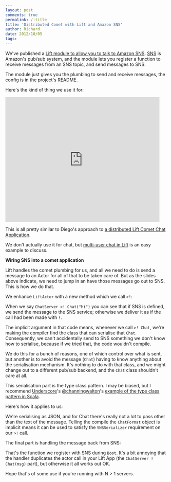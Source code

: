 ```yaml
---
layout: post
comments: true
permalink: /:title
title: 'Distributed Comet with Lift and Amazon SNS'
author: Richard
date: 2012/10/05
tags:
---
```


We've published a [Lift module to allow you to talk to Amazon SNS](https://github.com/SpiralArm/liftmodules-aws-sns/).  [SNS](http://aws.amazon.com/sns/) is Amazon's pub/sub system, and the module lets you register a function to receive messages from an SNS topic, and send messages to SNS.

The module just gives you the plumbing to send and receive messages, the config is in the project's README. 

Here's the kind of thing we use it for:

<iframe src="https://docs.google.com/presentation/embed?id=1tt4dTwJjAoIAoDM1ML-8tkEryduO2xp3pl5kdDUiQgk&start=false&loop=false&delayms=10000" frameborder="0" width="480" height="389" allowfullscreen="true" mozallowfullscreen="true" webkitallowfullscreen="true"></iframe>

This is all pretty similar to Diego's approach to [a distributed Lift Comet Chat Application](https://fmpwizard.telegr.am/blog/distributed-comet-chat-lift).

We don't actually use it for chat, but [multi-user chat in Lift](http://simply.liftweb.net/index-Chapter-2.html) is an easy example to discuss.

**Wiring SNS into a comet application**

Lift handles the comet plumbing for us, and all we need to do is send a message to an Actor for all of that to be taken care of. But as the slides above indicate, we need to jump in an have those messages go out to SNS.  This is how we do that.

We enhance `LiftActor` with a new method which we call `>!`:

<script src="https://gist.github.com/3844746.js"> </script>

When we say `ChatServer >! Chat("hi")` you can see that if SNS is defined, we send the message to the SNS service; otherwise we deliver it as if the call had been made with `!`.

The implicit argument in that code means, whenever we call `>! Chat`, we're making the compiler find the class that can serialise that `Chat`.  Consequently, we can't accidentally send to SNS something we don't know how to serialise, because if we tried that, the code wouldn't compile.

We do this for a bunch of reasons, one of which control over what is sent, but another is to avoid the message (`Chat`) having to know anything about the serialisation mechanism. It's nothing to do with that class, and we might change out to a different pub/sub backend, and the `Chat` class shouldn't care at all.

This serialisation part is the type class pattern. I may be biased, but I recommend [Underscore](http://underscoreconsulting.com)'s [@channingwalton](https://twitter.com/channingwalton)'s [example of the type class pattern in Scala](http://www.casualmiracles.com/2012/05/03/a-small-example-of-the-typeclass-pattern-in-scala/).

Here's how it applies to us:

<script src="https://gist.github.com/3844759.js"> </script>

We're serialising as JSON, and for Chat there's really not a lot to pass other than the text of the message.  Telling the compile the `ChatFormat` object is implicit means it can be used to satisfy the `SNSSerializer` requirement on our `>!` call.

The final part is handling the message back from SNS:

<script src="https://gist.github.com/3844774.js"> </script>

That's the function we register with SNS during `Boot`.  It's a bit annoying that the handler duplicates the actor call in your Lift App (the `ChatServer ! Chat(msg)` part), but otherwise it all works out OK.

Hope that's of some use if you're running with N > 1 servers.


